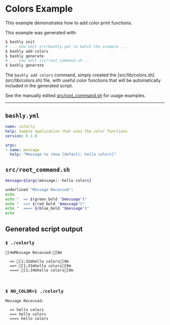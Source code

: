 # Colors Example

This example demonstrates how to add color print functions.

This example was generated with:

```bash
$ bashly init
# ... now edit src/bashly.yml to match the example ...
$ bashly add colors
$ bashly generate
# ... now edit src/root_command.sh ...
$ bashly generate
```

The `bashly add colors` command, simply created the [src/lib/colors.sh]
(src/lib/colors.sh) file, with useful color functions that will be
automatically included in the generated script.

See the manually edited [src/root_command.sh](src/root_command.sh) for usage
examples.

<!-- include: src/root_command.sh -->

-----

## `bashly.yml`

```yaml
name: colorly
help: Sample application that uses the color functions
version: 0.1.0

args:
- name: message
  help: "Message to show [default: hello colors]"
```


## `src/root_command.sh`

```bash
message=${args[message]:-hello colors}

underlined "Message Recevied":
echo
echo "  => $(green_bold "$message")"
echo "  ==> $(red_bold "$message")"
echo "  ===> $(blue_bold "$message")"
echo

```


## Generated script output

### `$ ./colorly`

```shell
[4mMessage Recevied:[0m

  => [1;32mhello colors[0m
  ==> [1;31mhello colors[0m
  ===> [1;34mhello colors[0m



```

### `$ NO_COLOR=1 ./colorly`

```shell
Message Recevied:

  => hello colors
  ==> hello colors
  ===> hello colors



```



